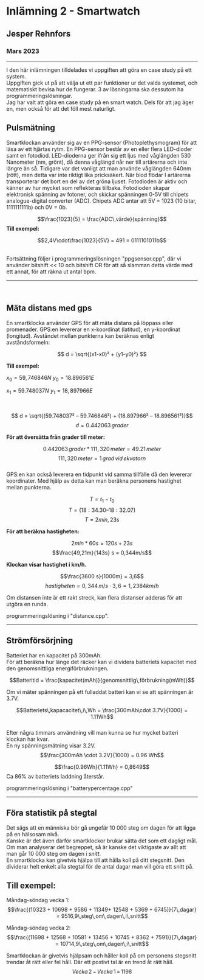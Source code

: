 

# Inlämning 2 - Smartwatch
## Jesper Rehnfors
### Mars 2023
---


I den här inlämningen tilldelades vi uppgiften att göra en case study på ett system.  
Uppgiften gick ut på att välja ut ett par funktioner ur det valda systemet, och matematiskt bevisa hur de fungerar. 3 av lösningarna ska dessutom ha programmeringslösningar.  
Jag har valt att göra en case study på en smart watch. Dels för att jag äger en, men också för att det föll mest naturligt.  

## Pulsmätning


Smartklockan använder sig av en PPG-sensor (Photoplethysmogram) för att läsa av ett hjärtas rytm. En PPG-sensor består av en eller flera LED-dioder samt en fotodiod.
LED-dioderna ger ifrån sig ett ljus med våglängden 530 Nanometer (nm, grönt), då denna våglängd når ner till artärerna och inte längre än så. Tidigare var det vanligt att man använde våglängden 640nm (rött), men detta var inte riktigt lika pricksäkert.
När blod flödar I artärerna transporterar det bort en del av det gröna ljuset. Fotodioden är aktiv och känner av hur mycket som reflekteras tillbaka. Fotodioden skapar elektronisk spänning av fotoner, och skickar spänningen 0-5V till chipets analogue-digital converter (ADC).
Chipets ADC antar att 5V = 1023 (10 bitar, 1111111111b) och 0V = 0b.  


$$\frac{1023}{5} = \frac{ADC\,värde}{spänning}$$
**Till exempel:**

$$2,4V\cdot\frac{1023}{5V} = 491 = 0111101011b$$

<br>  
Fortsättning följer i programmeringslösningen "ppgsensor.cpp", där vi använder bitshift << 10 och bitshift OR för att så slamman detta värde med ett annat, för att räkna ut antal bpm.

---
<br>
  
## Mäta distans med gps  

En smartklocka använder GPS för att mäta distans på löppass eller promenader.
GPS:en levererar en x-koordinat (latitud), en y-koordinat (longitud).
Avståndet mellan punkterna kan beräknas enligt avståndsformeln:

$$ d = \sqrt{(x1-x0)² + (y1-y0)²} $$

**Till exempel:**  

$x_0 = 59,746846 N$
$y_0 = 18.896561 E$

$x_1 = 59.748037 N$
$y_1 = 18,897966 E$  

<br>  

$$ d = \sqrt{(59.748037² – 59.746846²) + (18.897966² – 18.896561²)}$$ 
$$d = 0.442063\,grader$$  

**För att översätta från grader till meter:**  

$$0.442063\,grader * 111,320\,meter = 49.21\,meter$$
$$111,320\,meter = 1\,grad\,vid\,ekvatorn$$
<br>
GPS:en kan också leverera en tidpunkt vid samma tillfälle då den levererar koordinater.
Med hjälp av detta kan man beräkna personens hastighet mellan punkterna.

$$T = t_1-t_0$$
$$T = (18:34.30 – 18:32.07)$$
$$T =  2min, 23s$$

**För att beräkna hastigheten:**  

$$2min*60s = 120s + 23s$$
$$\frac{49,21m}{143s} s = 0,344m/s$$

**Klockan visar hastighet i km/h.**

$$\frac{3600 s}{1000m} = 3,6$$
$$hastigheten = 0,344\,m/s \cdot 3,6 = 1,2384 km/h$$

Om distansen inte är ett rakt streck, kan flera distanser adderas för att utgöra en runda.  

programmeringslösning i "distance.cpp".

---
## Strömförsörjning

Batteriet har en kapacitet på 300mAh.  
För att beräkna hur länge det räcker kan vi dividera batteriets kapacitet med den genomsnittliga energiförbrukningen.

$$Batteritid = \frac{kapacitet(mAh)}{genomsnittlig\,förbrukning(mWh)}$$

Om vi mäter spänningen på ett fulladdat batteri kan vi se att spänningen är 3.7V.  

$$Batteriets\,kapacacitet\,i\,Wh = \frac{300mAh\cdot 3.7V}{1000} = 1.11Wh$$  
Efter några timmars användning vill man kunna se hur mycket batteri klockan har kvar.  
En ny spänningsmätning visar 3.2V.
$$\frac{300mAh \cdot 3.2V}{1000} = 0.96 Wh$$

$$\frac{0.96Wh}{1.11Wh} = 0,8649$$
Ca 86% av batteriets laddning återstår.

programmeringslösning i "batterypercentage.cpp"  

---
## Föra statistik på stegtal

Det sägs att en människa bör gå ungefär 10 000 steg om dagen för att ligga på en hälsosam nivå.  
Kanske är det även därför smartklockor brukar sätta det som ett dagligt mål.  
Om man analyserar det begreppet, så är kanske det viktigaste av allt att man går 10 000 steg om dagen i *snitt*.  
En smartklocka kan givetvis hjälpa till att hålla koll på ditt stegsnitt. Den dividerar helt enkelt alla stegtal för de antal dagar man vill göra ett snitt på.  

## Till exempel:
  
  Måndag-söndag vecka 1:
  $$\frac{(10323 + 10698 + 9586 + 11349+ 12548 + 5369 + 6745)}{7\,dagar} = 9516,9\,steg\,om\,dagen\,i\,snitt$$  
  
  Måndag-söndag vecka 2:  
  $$\frac{(11698 + 12568 + 10581 + 13456 + 10745 + 8362 + 7591)}{7\,dagar} = 10714,9\,steg\,om\,dagen\,i\,snitt$$ 

  Smartklockan är givetvis hjälpsam och håller koll på om personens stegsnitt trendar åt rätt eller fel håll. Där ett postivt tal är en trend åt rätt håll.
  $$Vecka\,2\,-\,Vecka\,1\,=\,1198$$

